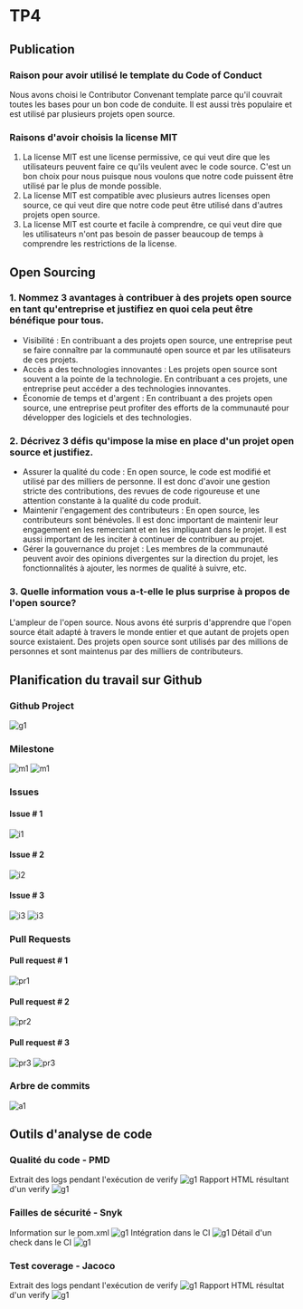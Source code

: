 # TP4

## Publication
### Raison pour avoir utilisé le template du Code of Conduct
Nous avons choisi le Contributor Convenant template parce qu'il couvrait toutes les bases pour un bon code de conduite. Il est aussi très populaire et est utilisé par plusieurs projets open source.
### Raisons d'avoir choisis la license MIT
1. La license MIT est une license permissive, ce qui veut dire que les utilisateurs peuvent faire ce qu'ils veulent avec le code source. C'est un bon choix pour nous puisque nous voulons que notre code puissent être utilisé par le plus de monde possible.
2. La license MIT est compatible avec plusieurs autres licenses open source, ce qui veut dire que notre code peut être utilisé dans d'autres projets open source.
3. La license MIT est courte et facile à comprendre, ce qui veut dire que les utilisateurs n'ont pas besoin de passer beaucoup de temps à comprendre les restrictions de la license.


## Open Sourcing 
### 1. Nommez 3 avantages à contribuer à des projets open source en tant qu'entreprise et justifiez en quoi cela peut être bénéfique pour tous.
- Visibilité : En contribuant a des projets open source, une entreprise peut se faire connaître par la communauté open source et par les utilisateurs de ces projets.
- Accès a des technologies innovantes : Les projets open source sont souvent a la pointe de la technologie. En contribuant a ces projets, une entreprise peut accéder a des technologies innovantes.
- Économie de temps et d'argent : En contribuant a des projets open source, une entreprise peut profiter des efforts de la communauté pour développer des logiciels et des technologies.
### 2. Décrivez 3 défis qu'impose la mise en place d'un projet open source et justifiez.
- Assurer la qualité du code : En open source, le code est modifié et utilisé par des milliers de personne. Il est donc d'avoir une gestion stricte des contributions, des revues de code rigoureuse et une attention constante à la qualité du code produit.
- Maintenir l'engagement des contributeurs : En open source, les contributeurs sont bénévoles. Il est donc important de maintenir leur engagement en les remerciant et en les impliquant dans le projet. Il est aussi important de les inciter à continuer de contribuer au projet.
- Gérer la gouvernance du projet : Les membres de la communauté peuvent avoir des opinions divergentes sur la direction du projet, les fonctionnalités à ajouter, les normes de qualité à suivre, etc. 
### 3. Quelle information vous a-t-elle le plus surprise à propos de l'open source?
L'ampleur de l'open source. Nous avons été surpris d'apprendre que l'open source était adapté à travers le monde entier et que autant de projets open source existaient. Des projets open source sont utilisés par des millions de personnes et sont maintenus par des milliers de contributeurs.
    

## Planification du travail sur Github
### Github Project
![g1](https://cdn.discordapp.com/attachments/1069318680736964628/1101645303863582801/image.png)
### Milestone
![m1](https://cdn.discordapp.com/attachments/1069318680736964628/1101645453944180877/image.png)
![m1](https://cdn.discordapp.com/attachments/1069318680736964628/1101645496222765137/image.png)
### Issues
#### Issue # 1
![i1](https://cdn.discordapp.com/attachments/1069318680736964628/1101645860028297286/image.png)

#### Issue # 2
![i2](https://cdn.discordapp.com/attachments/1069318680736964628/1101645920623403088/image.png)

#### Issue # 3
![i3](https://cdn.discordapp.com/attachments/1069318680736964628/1101646019931947190/image.png)
![i3](https://cdn.discordapp.com/attachments/1069318680736964628/1101646087380553849/image.png)

### Pull Requests
#### Pull request # 1
![pr1](https://cdn.discordapp.com/attachments/1069318680736964628/1101646479296311396/image.png)
#### Pull request # 2
![pr2](https://cdn.discordapp.com/attachments/1069318680736964628/1101646582656540832/image.png)
#### Pull request # 3
![pr3](https://cdn.discordapp.com/attachments/1069318680736964628/1101646653351530558/image.png)
![pr3](https://cdn.discordapp.com/attachments/1069318680736964628/1101646744107896892/image.png)
### Arbre de commits
![a1](https://cdn.discordapp.com/attachments/1069318680736964628/1101647199575748618/image.png)

## Outils d'analyse de code
### Qualité du code - PMD
Extrait des logs pendant l'exécution de verify
![g1](https://cdn.discordapp.com/attachments/1069318680736964628/1099014439337996298/pmd-exec-trace.png)
Rapport HTML résultant d'un verify
![g1](https://cdn.discordapp.com/attachments/1069318680736964628/1099014439568674816/pmd-report.png)

### Failles de sécurité - Snyk
Information sur le pom.xml
![g1](https://cdn.discordapp.com/attachments/1069318680736964628/1099705348765536366/snyk-pom-issues.png)
Intégration dans le CI
![g1](https://cdn.discordapp.com/attachments/1069318680736964628/1099705349038145646/snyk-ci.png)
Détail d'un check dans le CI
![g1](https://cdn.discordapp.com/attachments/1069318680736964628/1099705349281435658/snyk-error-free-pr.png)

### Test coverage - Jacoco
Extrait des logs pendant l'exécution de verify
![g1](https://cdn.discordapp.com/attachments/1069318680736964628/1099014439044386836/jacoco-test-fail.png)
Rapport HTML résultat d'un verify
![g1](https://cdn.discordapp.com/attachments/1069318680736964628/1099014439765803088/jacoco-report.png)
